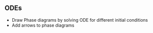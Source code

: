ODEs
---- 
- Draw Phase diagrams by solving ODE for different initial conditions
- Add arrows to phase diagrams
